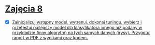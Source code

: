 # [Zajęcia 8](./lab8.pdf)

- [x] [Zainicjalizuj wstępny model, wytrenuj, dokonaj tuningu, wybierz i przetestuj najlepszy model dla
klasyfikatora innego niż podany w przykładzie (inny algorytm) na tych samych danych (irysy).
Przygotuj raport w PDF z wynikami oraz kodem.](./main.py)



